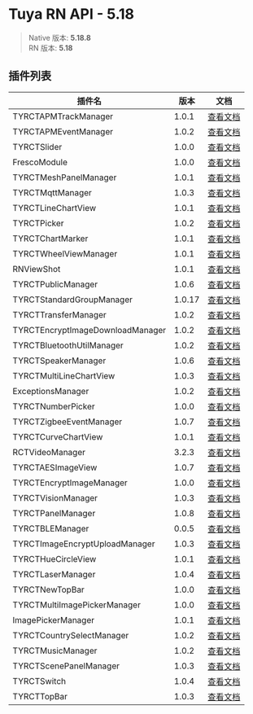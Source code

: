 # Tuya RN API - 5.18

> Native 版本: **5.18.8**  
> RN 版本: **5.18**  

## 插件列表

插件名|版本|文档  
-|-|-  
TYRCTAPMTrackManager|1.0.1|[查看文档](http://172.16.246.13:3232/#/rndocs/plugins/TYRCTAPMTrackManager/1.0.1/)  
TYRCTAPMEventManager|1.0.2|[查看文档](http://172.16.246.13:3232/#/rndocs/plugins/TYRCTAPMEventManager/1.0.2/)  
TYRCTSlider|1.0.0|[查看文档](http://172.16.246.13:3232/#/rndocs/plugins/TYRCTSlider/1.0.0/)  
FrescoModule|1.0.0|[查看文档](http://172.16.246.13:3232/#/rndocs/plugins/FrescoModule/1.0.0/)  
TYRCTMeshPanelManager|1.0.1|[查看文档](http://172.16.246.13:3232/#/rndocs/plugins/TYRCTMeshPanelManager/1.0.1/)  
TYRCTMqttManager|1.0.3|[查看文档](http://172.16.246.13:3232/#/rndocs/plugins/TYRCTMqttManager/1.0.3/)  
TYRCTLineChartView|1.0.1|[查看文档](http://172.16.246.13:3232/#/rndocs/plugins/TYRCTLineChartView/1.0.1/)  
TYRCTPicker|1.0.2|[查看文档](http://172.16.246.13:3232/#/rndocs/plugins/TYRCTPicker/1.0.2/)  
TYRCTChartMarker|1.0.1|[查看文档](http://172.16.246.13:3232/#/rndocs/plugins/TYRCTChartMarker/1.0.1/)  
TYRCTWheelViewManager|1.0.1|[查看文档](http://172.16.246.13:3232/#/rndocs/plugins/TYRCTWheelViewManager/1.0.1/)  
RNViewShot|1.0.1|[查看文档](http://172.16.246.13:3232/#/rndocs/plugins/RNViewShot/1.0.1/)  
TYRCTPublicManager|1.0.6|[查看文档](http://172.16.246.13:3232/#/rndocs/plugins/TYRCTPublicManager/1.0.6/)  
TYRCTStandardGroupManager|1.0.17|[查看文档](http://172.16.246.13:3232/#/rndocs/plugins/TYRCTStandardGroupManager/1.0.17/)  
TYRCTTransferManager|1.0.2|[查看文档](http://172.16.246.13:3232/#/rndocs/plugins/TYRCTTransferManager/1.0.2/)  
TYRCTEncryptImageDownloadManager|1.0.2|[查看文档](http://172.16.246.13:3232/#/rndocs/plugins/TYRCTEncryptImageDownloadManager/1.0.2/)  
TYRCTBluetoothUtilManager|1.0.2|[查看文档](http://172.16.246.13:3232/#/rndocs/plugins/TYRCTBluetoothUtilManager/1.0.2/)  
TYRCTSpeakerManager|1.0.6|[查看文档](http://172.16.246.13:3232/#/rndocs/plugins/TYRCTSpeakerManager/1.0.6/)  
TYRCTMultiLineChartView|1.0.3|[查看文档](http://172.16.246.13:3232/#/rndocs/plugins/TYRCTMultiLineChartView/1.0.3/)  
ExceptionsManager|1.0.2|[查看文档](http://172.16.246.13:3232/#/rndocs/plugins/ExceptionsManager/1.0.2/)  
TYRCTNumberPicker|1.0.0|[查看文档](http://172.16.246.13:3232/#/rndocs/plugins/TYRCTNumberPicker/1.0.0/)  
TYRCTZigbeeEventManager|1.0.7|[查看文档](http://172.16.246.13:3232/#/rndocs/plugins/TYRCTZigbeeEventManager/1.0.7/)  
TYRCTCurveChartView|1.0.1|[查看文档](http://172.16.246.13:3232/#/rndocs/plugins/TYRCTCurveChartView/1.0.1/)  
RCTVideoManager|3.2.3|[查看文档](http://172.16.246.13:3232/#/rndocs/plugins/RCTVideoManager/3.2.3/)  
TYRCTAESImageView|1.0.7|[查看文档](http://172.16.246.13:3232/#/rndocs/plugins/TYRCTAESImageView/1.0.7/)  
TYRCTEncryptImageManager|1.0.0|[查看文档](http://172.16.246.13:3232/#/rndocs/plugins/TYRCTEncryptImageManager/1.0.0/)  
TYRCTVisionManager|1.0.3|[查看文档](http://172.16.246.13:3232/#/rndocs/plugins/TYRCTVisionManager/1.0.3/)  
TYRCTPanelManager|1.0.8|[查看文档](http://172.16.246.13:3232/#/rndocs/plugins/TYRCTPanelManager/1.0.8/)  
TYRCTBLEManager|0.0.5|[查看文档](http://172.16.246.13:3232/#/rndocs/plugins/TYRCTBLEManager/0.0.5/)  
TYRCTImageEncryptUploadManager|1.0.3|[查看文档](http://172.16.246.13:3232/#/rndocs/plugins/TYRCTImageEncryptUploadManager/1.0.3/)  
TYRCTHueCircleView|1.0.1|[查看文档](http://172.16.246.13:3232/#/rndocs/plugins/TYRCTHueCircleView/1.0.1/)  
TYRCTLaserManager|1.0.4|[查看文档](http://172.16.246.13:3232/#/rndocs/plugins/TYRCTLaserManager/1.0.4/)  
TYRCTNewTopBar|1.0.0|[查看文档](http://172.16.246.13:3232/#/rndocs/plugins/TYRCTNewTopBar/1.0.0/)  
TYRCTMultiImagePickerManager|1.0.0|[查看文档](http://172.16.246.13:3232/#/rndocs/plugins/TYRCTMultiImagePickerManager/1.0.0/)  
ImagePickerManager|1.0.1|[查看文档](http://172.16.246.13:3232/#/rndocs/plugins/ImagePickerManager/1.0.1/)  
TYRCTCountrySelectManager|1.0.2|[查看文档](http://172.16.246.13:3232/#/rndocs/plugins/TYRCTCountrySelectManager/1.0.2/)  
TYRCTMusicManager|1.0.2|[查看文档](http://172.16.246.13:3232/#/rndocs/plugins/TYRCTMusicManager/1.0.2/)  
TYRCTScenePanelManager|1.0.3|[查看文档](http://172.16.246.13:3232/#/rndocs/plugins/TYRCTScenePanelManager/1.0.3/)  
TYRCTSwitch|1.0.4|[查看文档](http://172.16.246.13:3232/#/rndocs/plugins/TYRCTSwitch/1.0.4/)  
TYRCTTopBar|1.0.3|[查看文档](http://172.16.246.13:3232/#/rndocs/plugins/TYRCTTopBar/1.0.3/)  
